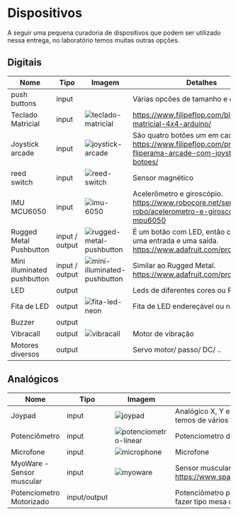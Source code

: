 # Dispositivos

A seguir uma pequena curadoria de dispositivos que podem ser utilizado nessa entrega, no laboratório temos 
muitas outras opções.

## Digitais

| Nome                        | Tipo           | Imagem                         | Detalhes                                                                                                           |
|-----------------------------|----------------|--------------------------------|--------------------------------------------------------------------------------------------------------------------|
| push buttons                | input          |                                | Várias opcões de tamanho e de cores                                                                                |
| Teclado Matricial           | input               | ![teclado-matricial]           | https://www.filipeflop.com/blog/teclado-matricial-4x4-arduino/                                                     |
| Joystick arcade             | input          | ![joystick-arcade]             | São quatro botões um em cada canto. https://www.filipeflop.com/produto/kit-fliperama-arcade-com-joystick-e-botoes/ |
| reed switch                 | input          | ![reed-switch]                 | Sensor magnético                                                                                                   |
| IMU MCU6050                 | input          | ![imu-6050]                    | Acelerômetro e giroscópio. https://www.robocore.net/sensor-robo/acelerometro-e-giroscopio-mpu6050                  |
| Rugged Metal Pushbutton     | input / output | ![rugged-metal-pushbutton]     | É um botão com LED, então conta como uma entrada e uma saída.  https://www.adafruit.com/product/560                |
| Mini illuminated pushbutton | input / output | ![mini-illuminated-pushbutton] | Similar ao Rugged Metal. https://www.adafruit.com/product/3105                                                     |
| LED                         | output         |                                | Leds de diferentes cores ou RGB                                                                                    |
| Fita de LED                 | output         | ![fita-led-neon]               | Fita de LED endereçável ou não                                                                                     |
| Buzzer                      | output         |                                |                                                                                                                    |
| Vibracall                   | output         | ![vibracall]                   | Motor de vibração                                                                                                  |
| Motores diversos            | output         |                                | Servo motor/ passo/ DC/ ..                                                                                         |

  [rugged-metal-pushbutton]: https://cdn-shop.adafruit.com/970x728/560-00.jpg
  [mini-illuminated-pushbutton]: https://cdn-shop.adafruit.com/970x728/3105-02.jpg
  [joystick-arcade]: https://www.filipeflop.com/wp-content/uploads/2017/07/6-2.jpg
  [reed-switch]: https://http2.mlstatic.com/D_NQ_NP_2X_989923-MLB47181158538_082021-F.webp
  [imu-6050]: https://d229kd5ey79jzj.cloudfront.net/974/images/974_3_H.png?20220304092715
  [fita-led-neon]: https://http2.mlstatic.com/D_NQ_NP_2X_843229-MLB49006608846_022022-F.webp
  [vibracall]: https://http2.mlstatic.com/D_NQ_NP_2X_681188-MLB45655111933_042021-F.webp
  [teclado-matricial]: https://www.filipeflop.com/wp-content/uploads/2014/07/Teclado_Matricial_Membrana.png
  
## Analógicos

| Nome                      | Tipo         | Imagem                  | Detalhes                                                         |
|---------------------------|--------------|-------------------------|------------------------------------------------------------------|
| Joypad                    | input        | ![joypad]               | Analógico X, Y e botão de pressionado, temos de vários formatos. |
| Potenciômetro             | input        | ![potenciometro-linear] | Potenciometro de diversos formatos                               |
| Microfone                 | input        | ![microphone]           | Microfone                                                        |
| MyoWare - Sensor muscular | input        | ![myoware]              | Sensor muscular  - https://www.sparkfun.com/products/13723       |
| Potenciometro Motorizado  | input/output |                         | Potenciômetro porém com motor (para fazer tipo mesa de som)      |

  [joypad]: https://www.baudaeletronica.com.br/media/catalog/product/cache/1/image/578x/9df78eab33525d08d6e5fb8d27136e95/j/o/joystick_1.jpg
  [potenciometro-linear]: https://www.baudaeletronica.com.br/media/catalog/product/cache/1/image/578x/9df78eab33525d08d6e5fb8d27136e95/3/9/3965_1.jpg
  [microphone]: https://http2.mlstatic.com/D_NQ_NP_2X_785126-MLB45191016046_032021-F.webp
  [myoware]: https://cdn.sparkfun.com//assets/parts/1/1/2/3/3/13723-MyoWare_Muscle_Sensor-02.jpg

